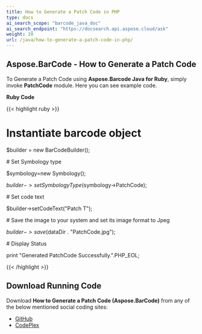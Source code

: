 ```yaml
---
title: How to Generate a Patch Code in PHP
type: docs
ai_search_scope: "barcode_java_doc"
ai_search_endpoint: "https://docsearch.api.aspose.cloud/ask"
weight: 20
url: /java/how-to-generate-a-patch-code-in-php/
---
```


## **Aspose.BarCode - How to Generate a Patch Code**
To Generate a Patch Code using **Aspose.Barcode Java for Ruby**, simply invoke **PatchCode** module. Here you can see example code.

**Ruby Code**

{{< highlight ruby >}}

 # Instantiate barcode object

$builder = new BarCodeBuilder();

\# Set Symbology type

$symbology=new Symbology();

$builder->setSymbologyType($symbology->PatchCode);

\# Set code text

$builder->setCodeText("Patch T");

\# Save the image to your system and set its image format to Jpeg

$builder->save($dataDir . "PatchCode.jpg");

\# Display Status

print "Generated PatchCode Successfully.".PHP_EOL;

{{< /highlight >}}
## **Download Running Code**
Download **How to Generate a Patch Code (Aspose.BarCode)** from any of the below mentioned social coding sites:

- [GitHub](https://github.com/aspose-barcode/Aspose.BarCode-for-Java/blob/master/Plugins/Aspose_Barcode_Java_for_PHP/src/aspose/barcode/WorkingWithBarcode/AdvanceBarcodeFeatures/PatchCode.php)
- [CodePlex](https://asposebarcodejavaphp.codeplex.com/SourceControl/latest#src/aspose/barcode/WorkingWithBarcode/AdvanceBarcodeFeatures/PatchCode.php)
